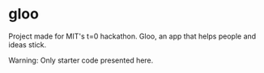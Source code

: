 gloo
====

Project made for MIT's t=0 hackathon. Gloo, an app that helps people and ideas stick. 

Warning: Only starter code presented here. 
